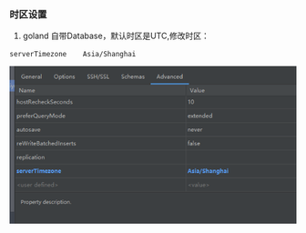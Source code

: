 ### 时区设置
1. goland 自带Database，默认时区是UTC,修改时区：
```
serverTimezone    Asia/Shanghai
```

![时区设置](res/timezone.png)
